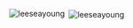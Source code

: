 




<p><img align="left" src="https://github-readme-stats.vercel.app/api/top-langs?username=leeseayoung&show_icons=true&locale=en&layout=compact" alt="leeseayoung" /></p>

<p>&nbsp;<img align="center" src="https://github-readme-stats.vercel.app/api?username=leeseayoung&show_icons=true&locale=en" alt="leeseayoung" /></p>
